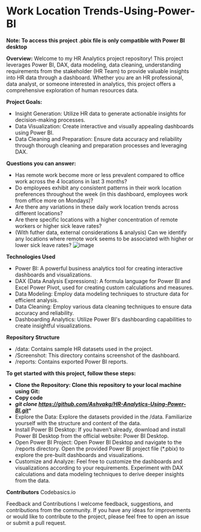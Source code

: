 # Work Location Trends-Using-Power-BI

**Note: To access this project .pbix file is only compatible with  Power BI desktop**

**Overview:**
Welcome to my HR Analytics project repository! This project leverages Power BI, DAX, data modeling, data cleaning, understanding requirements from the stakeholder (HR Team) to provide valuable insights into HR data through a dashboard. Whether you are an HR professional, data analyst, or someone interested in analytics, this project offers a comprehensive exploration of human resources data.


**Project Goals:**
- Insight Generation: Utilize HR data to generate actionable insights for decision-making processes.
- Data Visualization: Create interactive and visually appealing dashboards using Power BI.
- Data Cleaning and Preparation: Ensure data accuracy and reliability through thorough cleaning and preparation processes and leveraging DAX.

**Questions you can answer:**
- Has remote work become more or less prevalent compared to office work across the 4 locations in last 3 months?
- Do employees exhibit any consistent patterns in their work location preferences throughout the week (in this dashboard, employees work from office more on Mondays)?
- Are there any variations in these daily work location trends across different locations?
- Are there specific locations with a higher concentration of remote workers or higher sick leave rates?
- (With futher data, external considerations & analysis) Can we identify any locations where remote work seems to be associated with higher or lower sick leave rates?
![image](https://github.com/Ashvakg/HR-Analytics-Using-Power-BI/assets/83398283/a0680e8f-c112-41ce-bf57-15bcfbbf45e9)

**Technologies Used**
- Power BI: A powerful business analytics tool for creating interactive dashboards and visualizations.
- DAX (Data Analysis Expressions): A formula language for Power BI and Excel Power Pivot, used for creating custom calculations and measures.
- Data Modeling: Employ data modeling techniques to structure data for efficient analysis.
- Data Cleaning: Employ various data cleaning techniques to ensure data accuracy and reliability.
- Dashboarding Analytics: Utilize Power BI's dashboarding capabilities to create insightful visualizations.

**Repository Structure**
- /data: Contains sample HR datasets used in the project.
- /Screenshot: This directory contains screenshot of the dashboard.
- /reports: Contains exported Power BI reports.

**To get started with this project, follow these steps:**

- **Clone the Repository: Clone this repository to your local machine using Git:**
- **Copy code**
- ***git clone https://github.com/Ashvakg/HR-Analytics-Using-Power-BI.git****
- Explore the Data: Explore the datasets provided in the /data. Familiarize yourself with the structure and content of the data.
- Install Power BI Desktop: If you haven't already, download and install Power BI Desktop from the official website: Power BI Desktop.
- Open Power BI Project: Open Power BI Desktop and navigate to the /reports directory. Open the provided Power BI project file (*.pbix) to explore the pre-built dashboards and visualizations.
- Customize and Analyze: Feel free to customize the dashboards and visualizations according to your requirements. Experiment with DAX calculations and data modeling techniques to derive deeper insights from the data.

**Contributors**
Codebasics.io

Feedback and Contributions
I welcome feedback, suggestions, and contributions from the community. If you have any ideas for improvements or would like to contribute to the project, please feel free to open an issue or submit a pull request.
